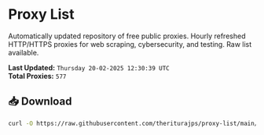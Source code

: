 # Proxy List

Automatically updated repository of free public proxies. Hourly refreshed HTTP/HTTPS proxies for web scraping, cybersecurity, and testing. Raw list available.

**Last Updated:** `Thursday 20-02-2025 12:30:39 UTC`  
**Total Proxies:** `577`

## 📥 Download
```bash
curl -O https://raw.githubusercontent.com/theriturajps/proxy-list/main/proxies.txt

